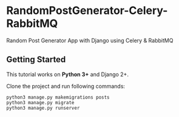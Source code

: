 # RandomPostGenerator-Celery-RabbitMQ
Random Post Generator App with Django using Celery &amp; RabbitMQ

## Getting Started

This tutorial works on **Python 3+** and Django 2+.

Clone the project and run following commands:

```
python3 manage.py makemigrations posts
python3 manage.py migrate
python3 manage.py runserver
```

